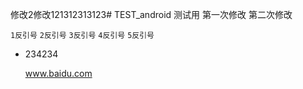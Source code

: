 修改2修改121312313123# TEST_android
测试用
第一次修改
第二次修改

` 1反引号 `
`` 2反引号 ``
``` 3反引号 ```
```` 4反引号 ````
````` 5反引号 `````
+ 234234

  www.baidu.com
